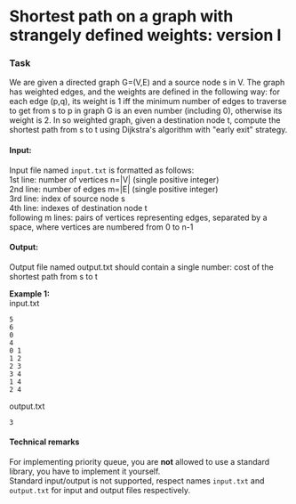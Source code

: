 # Shortest path on a graph with strangely defined weights: version I
### Task

We are given a directed graph G=(V,E) and a source node s in V. The graph has weighted edges, and the weights are defined in the following way: for each edge (p,q), its weight is 1 iff the minimum number of edges to traverse to get from s to p in graph G is an even number (including 0), otherwise its weight is 2. In so weighted graph, given a destination node t, compute the shortest path from s to t using Dijkstra's algorithm with "early exit" strategy.

#### Input:

Input file named `input.txt` is formatted as follows:  
1st line: number of vertices n=|V| (single positive integer)  
2nd line: number of edges m=|E| (single positive integer)  
3rd line: index of source node s  
4th line: indexes of destination node t  
following m lines: pairs of vertices representing edges, separated by a space, where vertices are numbered from 0 to n-1  

#### Output:

Output file named output.txt should contain a single number: cost of the shortest path from s to t  

**Example 1:**  
input.txt  

```
5
6
0
4
0 1
1 2
2 3
3 4
1 4
2 4
```
output.txt
```
3
```
#### Technical remarks

For implementing priority queue, you are **not** allowed to use a standard library, you have to implement it yourself.  
Standard input/output is not supported, respect names `input.txt` and `output.txt` for input and output files respectively.
